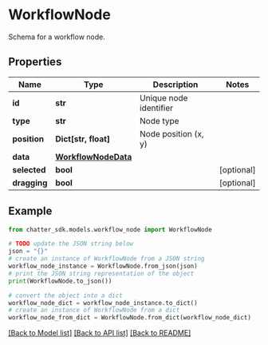 # WorkflowNode

Schema for a workflow node.

## Properties

Name | Type | Description | Notes
------------ | ------------- | ------------- | -------------
**id** | **str** | Unique node identifier | 
**type** | **str** | Node type | 
**position** | **Dict[str, float]** | Node position (x, y) | 
**data** | [**WorkflowNodeData**](WorkflowNodeData.md) |  | 
**selected** | **bool** |  | [optional] 
**dragging** | **bool** |  | [optional] 

## Example

```python
from chatter_sdk.models.workflow_node import WorkflowNode

# TODO update the JSON string below
json = "{}"
# create an instance of WorkflowNode from a JSON string
workflow_node_instance = WorkflowNode.from_json(json)
# print the JSON string representation of the object
print(WorkflowNode.to_json())

# convert the object into a dict
workflow_node_dict = workflow_node_instance.to_dict()
# create an instance of WorkflowNode from a dict
workflow_node_from_dict = WorkflowNode.from_dict(workflow_node_dict)
```
[[Back to Model list]](../README.md#documentation-for-models) [[Back to API list]](../README.md#documentation-for-api-endpoints) [[Back to README]](../README.md)



